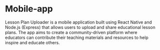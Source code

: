 # Mobile-app
Lesson Plan Uploader is a mobile application built using React Native and Node.js (Express) that allows users to upload and share educational lesson plans. The app aims to create a community-driven platform where educators can contribute their teaching materials and resources to help inspire and educate others.
